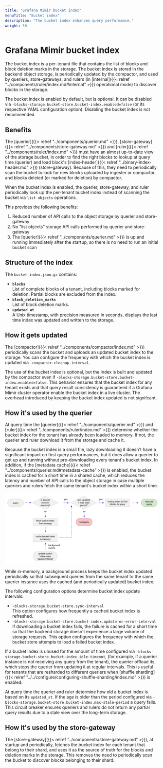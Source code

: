 ```yaml
---
title: "Grafana Mimir bucket index"
menuTitle: "Bucket index"
description: "The bucket index enhances query performance."
weight: 50
---
```


# Grafana Mimir bucket index

The bucket index is a per-tenant file that contains the list of blocks and block deletion marks in the storage. The bucket index is stored in the backend object storage, is periodically updated by the compactor, and used by queriers, store-gateways, and rulers (in [internal]({{< relref "../components/ruler/index.md#internal" >}}) operational mode) to discover blocks in the storage.

The bucket index is enabled by default, but is optional. It can be disabled via `-blocks-storage.bucket-store.bucket-index.enabled=false` (or its respective YAML configuration option).
Disabling the bucket index is not recommended.

## Benefits

The [querier]({{< relref "../components/querier.md" >}}), [store-gateway]({{< relref "../components/store-gateway.md" >}}) and [ruler]({{< relref "../components/ruler/index.md" >}}) must have an almost up-to-date view of the storage bucket, in order to find the right blocks to lookup at query time (querier) and load block's [index-header]({{< relref "../binary-index-header.md" >}}) (store-gateway).
Because of this, they need to periodically scan the bucket to look for new blocks uploaded by ingester or compactor, and blocks deleted (or marked for deletion) by compactor.

When the bucket index is enabled, the querier, store-gateway, and ruler periodically look up the per-tenant bucket index instead of scanning the bucket via `list objects` operations.

This provides the following benefits:

1. Reduced number of API calls to the object storage by querier and store-gateway
1. No "list objects" storage API calls performed by querier and store-gateway
1. The [querier]({{< relref "../components/querier.md" >}}) is up and running immediately after the startup, so there is no need to run an initial bucket scan

## Structure of the index

The `bucket-index.json.gz` contains:

- **`blocks`**<br />
  List of complete blocks of a tenant, including blocks marked for deletion. Partial blocks are excluded from the index.
- **`block_deletion_marks`**<br />
  List of block deletion marks.
- **`updated_at`**<br />
  A Unix timestamp, with precision measured in seconds, displays the last time index was updated and written to the storage.

## How it gets updated

The [compactor]({{< relref "../components/compactor/index.md" >}}) periodically scans the bucket and uploads an updated bucket index to the storage.
You can configure the frequency with which the bucket index is updated via `-compactor.cleanup-interval`.

The use of the bucket index is optional, but the index is built and updated by the compactor even if `-blocks-storage.bucket-store.bucket-index.enabled=false`.
This behavior ensures that the bucket index for any tenant exists and that query result consistency is guaranteed if a Grafana Mimir cluster operator enable the bucket index in a live cluster.
The overhead introduced by keeping the bucket index updated is not signifcant.

## How it's used by the querier

At query time the [querier]({{< relref "../components/querier.md" >}}) and [ruler]({{< relref "../components/ruler/index.md" >}}) determine whether the bucket index for the tenant has already been loaded to memory.
If not, the querier and ruler download it from the storage and cache it.

Because the bucket index is a small file, lazy downloading it doesn't have a significant impact on first query performances, but it does allow a querier to get up and running without pre-downloading every tenant's bucket index.
In addition, if the [metadata cache]({{< relref "../components/querier.md#metadata-cache" >}}) is enabled, the bucket index is cached for a short time in a shared cache, which reduces the latency and number of API calls to the object storage in case multiple queriers and rulers fetch the same tenant's bucket index within a short time.

![Querier - Bucket index](bucket-index-querier-workflow.png)

<!-- Diagram source at https://docs.google.com/presentation/d/1bHp8_zcoWCYoNU2AhO2lSagQyuIrghkCncViSqn14cU/edit -->

While in-memory, a background process keeps the bucket index updated periodically so that subsequent queries from the same tenant to the same querier instance uses the cached (and periodically updated) bucket index.

The following configuration options determine bucket index update intervals:

- `-blocks-storage.bucket-store.sync-interval`<br />
  This option configures how frequently a cached bucket index is refreshed.
- `-blocks-storage.bucket-store.bucket-index.update-on-error-interval`<br />
  If downloading a bucket index fails, the failure is cached for a short time so that the backend storage doesn't experience a large volume of storage requests.
  This option configures the frequency with which the bucket store attempts to load a failed bucket index.

If a bucket index is unused for the amount of time configured via `-blocks-storage.bucket-store.bucket-index.idle-timeout`, (for example, if a querier instance is not receiving any query from the tenant), the querier offload its, which stops the querier from updating it at regular intervals.
This is useful for tenants that are resharded to different queriers when [shuffle sharding]({{< relref "../../configure/configuring-shuffle-sharding/index.md" >}}) is enabled.

At query time the querier and ruler determine how old a bucket index is based on its `updated_at`.
If the age is older than the period configured via `-blocks-storage.bucket-store.bucket-index.max-stale-period` a query fails.
This circuit breaker ensures queriers and rulers do not return any partial query results due to a stale view over the long-term storage.

## How it's used by the store-gateway

The [store-gateway]({{< relref "../components/store-gateway.md" >}}), at startup and periodically, fetches the bucket index for each tenant that belong to their shard, and uses it as the source of truth for the blocks and deletion marks in the storage. This removes the need to periodically scan the bucket to discover blocks belonging to their shard.
